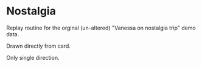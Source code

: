# Nostalgia

Replay routine for the orginal (un-altered) "Vanessa on nostalgia trip" demo data.

Drawn directly from card.

Only single direction.
